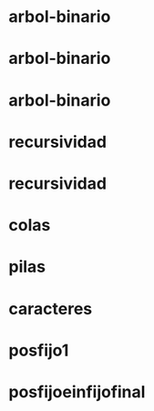 # arbol-binario
# arbol-binario
# arbol-binario
# recursividad
# recursividad
# colas
# pilas
# caracteres
# posfijo1
# posfijoeinfijofinal
